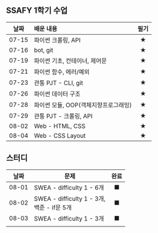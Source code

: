 ## SSAFY 1학기 수업


| 날짜  | 배운 내용                            | 필기 |
| :---: | :----------------------------------- | :--: |
| 07-15 | 파이썬 크롤링, API                   |  ★   |
| 07-16 | bot, git                             |  ★   |
| 07-19 | 파이썬 기초, 컨테이너, 제어문        |  ★   |
| 07-21 | 파이썬 함수, 에러/예외               |  ★   |
| 07-23 | 관통 PJT - CLI, git                  |  ★   |
| 07-26 | 파이썬 데이터 구조                   |  ★   |
| 07-28 | 파이썬 모듈, OOP(객체지향프로그래밍) |  ★   |
| 07-29 | 관통 PJT - 크롤링, API               |  ★   |
| 08-02 | Web - HTML, CSS                      |  ★   |
| 08-04 | Web - CSS Layout                     |  ★   |



## 스터디

| 날짜  | 문제                                             | 완료 |
| :---: | ------------------------------------------------ | :--: |
| 08-01 | SWEA - difficulty 1 - 6개                        |  ■   |
| 08-02 | SWEA - difficulty 1 - 3개, <br />백준 - if문 5개 |  ■   |
| 08-03 | SWEA - difficulty 1 - 3개                        |  ■   |
|       |                                                  |      |



